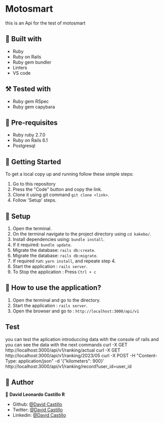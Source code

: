# Motosmart

this is an Api for the test of motosmart

## 🔧 Built with

- Ruby
- Ruby on Rails
- Ruby gem bundler
- Linters
- VS code

## ⚒️ Tested with

- Ruby gem RSpec
- Ruby gem capybara


## 📝 Pre-requisites

- Ruby ruby 2.7.0
- Ruby on Rails 6.1
- Postgresql


## 🤖 Getting Started

To get a local copy up and running follow these simple steps:

1. Go to this repository
2. Press the "Code" button and copy the link.
3. Clone it using git command `git clone <link>`.
4. Follow 'Setup' steps.

## 📝 Setup

1. Open the terminal.
2. On the terminal navigate to the project directory using `cd kakebo/`.
3. Install dependencies using: `bundle install`.
3. If it required: `bundle update`.
4. Migrate the database: `rails db:create`.
5. Migrate the database: `rails db:migrate`.
6. If required run: `yarn install`, and repeate step 4.
7. Start the application : `rails server`.
8. To Stop the application : Press `Ctrl + c`

## 📝 How to use the application?

1. Open the terminal and go to the directory.
2. Start the application : `rails server`.
3. Open the browser and go to : `http://localhost:3000/api/v1`
## Test
you can test the aplication introduccing data with the console of rails and you can see the data with the next commands
curl -X GET http://localhost:3000/api/v1/ranking/actual
curl -X GET http://localhost:3000/api/v1/ranking/2023/05
 curl -X POST -H "Content-Type: application/json" -d '{"kilometers": 900}' http://localhost:3000/api/v1/ranking/record?user_id=user_id

## 👥 Author

👤 **David Leonardo Castillo R**

- Github: [@David Castillo](https://github.com/Fanger53)
- Twitter: [@David Castillo](https://twitter.com/DavidLe97005129)
- Linkedin: [@David Castillo](https://www.linkedin.com/in/david-castillo-61ba10b8/)
